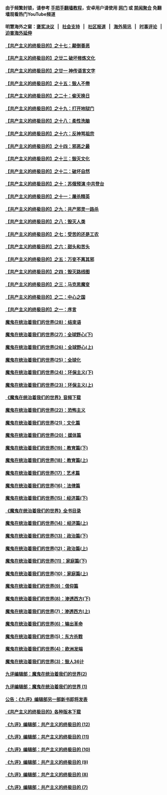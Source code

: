#### 由于频繁封锁，请参考 [手把手翻墙教程](https://github.com/gfw-breaker/guides/wiki)，安卓用户请使用 [网门](https://github.com/gfw-breaker/bn-android/blob/master/ogate.md?t=05241138) 或 [禁闻聚合](https://github.com/gfw-breaker/bn-android) 免翻墙观看热门YouTube频道 

#### 明慧海外之窗：[褒奖决议](282.md?t=05241138) &nbsp;&nbsp;|&nbsp;&nbsp; [社会支持](140.md?t=05241138) &nbsp;&nbsp;|&nbsp;&nbsp; [社区报道](91.md?t=05241138) &nbsp;&nbsp;|&nbsp;&nbsp; [海外简讯](245.md?t=05241138) &nbsp;&nbsp;|&nbsp;&nbsp; [时事评论](251.md?t=05241138) &nbsp;&nbsp;|&nbsp;&nbsp; [迫害海外延伸](236.md?t=05241138) 

#### [【共产主义的终极目的】之十七：颠倒善恶](../pages/nsc422/n11179782.md?t=05241138) 

#### [【共产主义的终极目的】之廿二 破坏修炼文化](../pages/nsc422/n11245728.md?t=05241138) 

#### [【共产主义的终极目的】之廿一 神传语言文字](../pages/nsc422/n11263265.md?t=05241138) 

#### [【共产主义的终极目的】之十五：毁人不倦](../pages/nsc422/n11166792.md?t=05241138) 

#### [【共产主义的终极目的】之二十：偷天换日](../pages/nsc422/n11238846.md?t=05241138) 

#### [【共产主义的终极目的】之十九：打开地狱门](../pages/nsc422/n11206376.md?t=05241138) 

#### [【共产主义的终极目的】之十八：柔性洗脑](../pages/nsc422/n11199994.md?t=05241138) 

#### [【共产主义的终极目的】之十六：反神骂祖宗](../pages/nsc422/n11166798.md?t=05241138) 

#### [【共产主义的终极目的】之十四：邪恶之最](../pages/nsc422/n11150249.md?t=05241138) 

#### [【共产主义的终极目的】之十三：毁灭文化](../pages/nsc422/n11135227.md?t=05241138) 

#### [【共产主义的终极目的】之十二：破坏自然](../pages/nsc422/n11135214.md?t=05241138) 

#### [【共产主义的终极目的】之十：苏俄预演 中共登台](../pages/nsc422/n11118424.md?t=05241138) 

#### [【共产主义的终极目的】之十一：屠杀精英](../pages/nsc422/n11118442.md?t=05241138) 

#### [【共产主义的终极目的】之九：共产邪灵一路杀](../pages/nsc422/n11114139.md?t=05241138) 

#### [【共产主义的终极目的】之八：毁灭人类](../pages/nsc422/n11108503.md?t=05241138) 

#### [【共产主义的终极目的】之七：受苦的还是工农](../pages/nsc422/n11101809.md?t=05241138) 

#### [【共产主义的终极目的】之六：甜头和苦头](../pages/nsc422/n11096971.md?t=05241138) 

#### [【共产主义的终极目的】之五：万变不离其邪](../pages/nsc422/n11091285.md?t=05241138) 

#### [【共产主义的终极目的】之四：毁灭路线图](../pages/nsc422/n11086284.md?t=05241138) 

#### [【共产主义的终极目的】之三：马克思魔变](../pages/nsc422/n11061941.md?t=05241138) 

#### [【共产主义的终极目的】之二：中心之国](../pages/nsc422/n11047728.md?t=05241138) 

#### [【共产主义的终极目的】之一：序言](../pages/nsc422/n11086077.md?t=05241138) 

#### [魔鬼在统治着我们的世界(28)：结束语](../pages/nsc422/n10936246.md?t=05241138) 

#### [魔鬼在统治着我们的世界(27)：全球野心(下)](../pages/nsc422/n10928319.md?t=05241138) 

#### [魔鬼在统治着我们的世界(26)：全球野心(上)](../pages/nsc422/n10900318.md?t=05241138) 

#### [魔鬼在统治着我们的世界(25)：全球化](../pages/nsc422/n10788205.md?t=05241138) 

#### [魔鬼在统治着我们的世界(24)：环保主义(下)](../pages/nsc422/n10695307.md?t=05241138) 

#### [魔鬼在统治着我们的世界(23)：环保主义(上)](../pages/nsc422/n10688613.md?t=05241138) 

#### [《魔鬼在统治着我们的世界》音频下载](../pages/nsc422/n10635553.md?t=05241138) 

#### [魔鬼在统治着我们的世界(22)：恐怖主义](../pages/nsc422/n10614727.md?t=05241138) 

#### [魔鬼在统治着我们的世界(21)：文化篇](../pages/nsc422/n10597706.md?t=05241138) 

#### [魔鬼在统治着我们的世界(20)：媒体篇](../pages/nsc422/n10586579.md?t=05241138) 

#### [魔鬼在统治着我们的世界(19)：教育篇(下)](../pages/nsc422/n10564808.md?t=05241138) 

#### [魔鬼在统治着我们的世界(18)：教育篇(上)](../pages/nsc422/n10526970.md?t=05241138) 

#### [魔鬼在统治着我们的世界(17)：艺术篇](../pages/nsc422/n10499093.md?t=05241138) 

#### [魔鬼在统治着我们的世界(16)：法律篇](../pages/nsc422/n10485969.md?t=05241138) 

#### [魔鬼在统治着我们的世界(15)：经济篇(下)](../pages/nsc422/n10469975.md?t=05241138) 

#### [《魔鬼在统治着我们的世界》全书目录](../pages/nsc422/n10464261.md?t=05241138) 

#### [魔鬼在统治着我们的世界(14)：经济篇(上)](../pages/nsc422/n10457370.md?t=05241138) 

#### [魔鬼在统治着我们的世界(13)：政治篇(下)](../pages/nsc422/n10448270.md?t=05241138) 

#### [魔鬼在统治着我们的世界(12)：政治篇(上)](../pages/nsc422/n10444576.md?t=05241138) 

#### [魔鬼在统治着我们的世界(11)：家庭篇(下)](../pages/nsc422/n10440961.md?t=05241138) 

#### [魔鬼在统治着我们的世界(10)：家庭篇(上)](../pages/nsc422/n10435448.md?t=05241138) 

#### [魔鬼在统治着我们的世界(9)：信仰篇](../pages/nsc422/n10432159.md?t=05241138) 

#### [魔鬼在统治着我们的世界(8)：渗透西方(下)](../pages/nsc422/n10429603.md?t=05241138) 

#### [魔鬼在统治着我们的世界(7)：渗透西方(上)](../pages/nsc422/n10426013.md?t=05241138) 

#### [魔鬼在统治着我们的世界(6)：输出革命](../pages/nsc422/n10421536.md?t=05241138) 

#### [魔鬼在统治着我们的世界(5)：东方杀戮](../pages/nsc422/n10417707.md?t=05241138) 

#### [魔鬼在统治着我们的世界(4)：欧洲发端](../pages/nsc422/n10414890.md?t=05241138) 

#### [魔鬼在统治着我们的世界(3)：毁人36计](../pages/nsc422/n10411583.md?t=05241138) 

#### [九评编辑部：魔鬼在统治着我们的世界(2)](../pages/nsc422/n10410036.md?t=05241138) 

#### [九评编辑部：魔鬼在统治着我们的世界 (1)](../pages/nsc422/n10406825.md?t=05241138) 

#### [公告：《九评》编辑部另一部新书即将发表](../pages/nsc422/n10405104.md?t=05241138) 

#### [《共产主义的终极目的》各种版本下载](../pages/nsc422/n10022138.md?t=05241138) 

#### [《九评》编辑部：共产主义的终极目的 (12)](../pages/nsc422/n9933272.md?t=05241138) 

#### [《九评》编辑部：共产主义的终极目的 (11)](../pages/nsc422/n9924973.md?t=05241138) 

#### [《九评》编辑部：共产主义的终极目的 (10)](../pages/nsc422/n9920883.md?t=05241138) 

#### [《九评》编辑部：共产主义的终极目的 (9)](../pages/nsc422/n9916363.md?t=05241138) 

#### [《九评》编辑部：共产主义的终极目的 (8)](../pages/nsc422/n9912488.md?t=05241138) 

#### [《九评》编辑部：共产主义的终极目的 (7)](../pages/nsc422/n9901176.md?t=05241138) 

